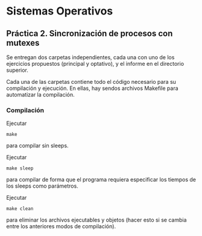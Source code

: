 # Sistemas Operativos
## Práctica 2. Sincronización de procesos con mutexes

Se entregan dos carpetas independientes, cada una con uno de los ejercicios propuestos
(principal y optativo), y el informe en el directorio superior.

Cada una de las carpetas contiene todo el código necesario para su compilación
y ejecución. En ellas, hay sendos archivos Makefile para automatizar la compilación.

### Compilación
Ejecutar
```
make
```
para compilar sin sleeps.

Ejecutar 
```
make sleep
```
para compilar de forma que el programa requiera especificar los tiempos de los sleeps como parámetros.

Ejecutar 
```
make clean
```
para eliminar los archivos ejecutables y objetos (hacer esto si se cambia entre los anteriores modos de compilación).
